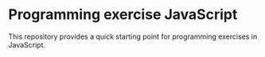 # Programming exercise JavaScript

This repository provides a quick starting point for programming exercises in
JavaScript. 

